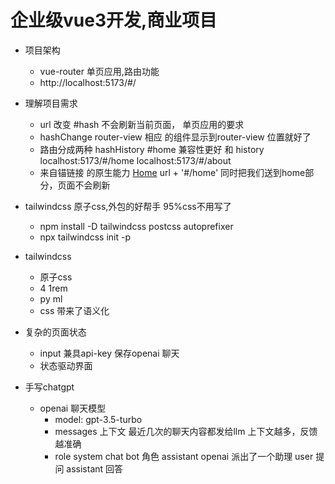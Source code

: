 # 企业级vue3开发,商业项目
- 项目架构
    - vue-router 单页应用,路由功能
    - http://localhost:5173/#/

- 理解项目需求
    - url 改变 #hash 不会刷新当前页面， 单页应用的要求
    - hashChange router-view 相应 的组件显示到router-view 位置就好了
    - 路由分成两种 hashHistory #home 兼容性更好 和 history
        localhost:5173/#/home
        localhost:5173/#/about
    - 来自锚链接 的原生能力
        <a href="#/home">Home</a> <a name="home"></a>
        url + '#/home' 同时把我们送到home部分，页面不会刷新

- tailwindcss  原子css,外包的好帮手  95%css不用写了
    - npm install -D tailwindcss postcss autoprefixer
    - npx tailwindcss init -p

- tailwindcss 
    - 原子css
    - 4   1rem
    - py  ml
    - css 带来了语义化

- 复杂的页面状态
    - input 兼具api-key 保存openai 聊天
    - 状态驱动界面

- 手写chatgpt
    - openai 聊天模型
        - model: gpt-3.5-turbo
        - messages 上下文
            最近几次的聊天内容都发给llm 上下文越多，反馈越准确
        - role
            system   chat bot 角色
            assistant  openai 派出了一个助理
            user  提问
            assistant  回答